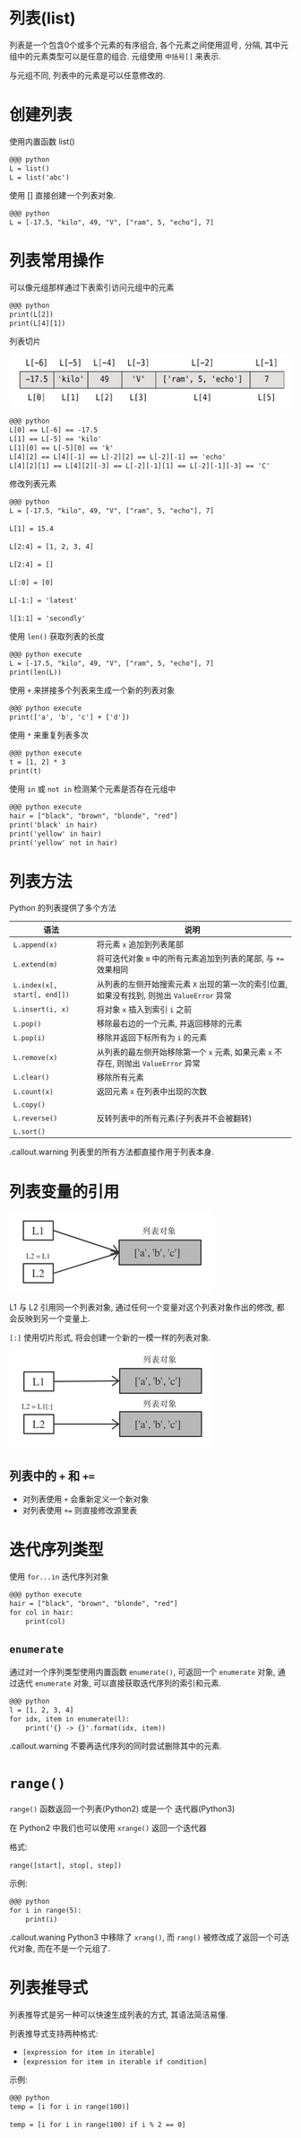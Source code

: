 <!SLIDE>
# 列表(list)

列表是一个包含0个或多个元素的有序组合, 各个元素之间使用逗号`,` 分隔, 其中元组中的元素类型可以是任意的组合. 元组使用 `中括号[]` 来表示.

与元组不同, 列表中的元素是可以任意修改的.

# 创建列表

使用内置函数 list()

    @@@ python
    L = list()
    L = list('abc')

使用 [] 直接创建一个列表对象.

    @@@ python
    L = [-17.5, "kilo", 49, "V", ["ram", 5, "echo"], 7]

<!SLIDE transition=turnUp>
# 列表常用操作

可以像元组那样通过下表索引访问元组中的元素

    @@@ python
    print(L[2])
    print(L[4][1])

列表切片

![string_com2.png](../_images/collectiontype/list_slicing.png)

    @@@ python
    L[0] == L[-6] == -17.5
    L[1] == L[-5] == 'kilo'
    L[1][0] == L[-5][0] == 'k'
    L[4][2] == L[4][-1] == L[-2][2] == L[-2][-1] == 'echo'
    L[4][2][1] == L[4][2][-3] == L[-2][-1][1] == L[-2][-1][-3] == 'C'

修改列表元素

    @@@ python
    L = [-17.5, "kilo", 49, "V", ["ram", 5, "echo"], 7]

    L[1] = 15.4

    L[2:4] = [1, 2, 3, 4]

    L[2:4] = []

    L[:0] = [0]

    L[-1:] = 'latest'

    l[1:1] = 'secondly'

使用 `len()` 获取列表的长度

    @@@ python execute
    L = [-17.5, "kilo", 49, "V", ["ram", 5, "echo"], 7]
    print(len(L))

使用 `+` 来拼接多个列表来生成一个新的列表对象

    @@@ python execute
    print(['a', 'b', 'c'] + ['d'])

使用 `*` 来重复列表多次

    @@@ python execute
    t = [1, 2] * 3
    print(t)

使用 `in` 或 `not in` 检测某个元素是否存在元组中

    @@@ python execute
    hair = ["black", "brown", "blonde", "red"]
    print('black' in hair)
    print('yellow' in hair)
    print('yellow' not in hair)

<!SLIDE transition=turnUp>
# 列表方法

Python 的列表提供了多个方法

| 语法 | 说明
| ---- | --- |
| `L.append(x)`    | 将元素 `x` 追加到列表尾部 |
| `L.extend(m)`    | 将可迭代对象 `m` 中的所有元素追加到列表的尾部, 与 `+=` 效果相同 |
| `L.index(x[, start[, end]])` | 从列表的左侧开始搜索元素 `X` 出现的第一次的索引位置, 如果没有找到, 则抛出 `ValueError` 异常 |
| `L.insert(i, x)` | 将对象 `x` 插入到索引 `i` 之前 |
| `L.pop()`        | 移除最右边的一个元素, 并返回移除的元素 |
| `L.pop(i)`       | 移除并返回下标所有为 `i` 的元素 |
| `L.remove(x)`    | 从列表的最左侧开始移除第一个 `x` 元素, 如果元素 `x` 不存在, 则抛出 `ValueError` 异常 |
| `L.clear()`       | 移除所有元素 |
| `L.count(x)`    | 返回元素 `x` 在列表中出现的次数 |
| `L.copy()`       | |
| `L.reverse()`    | 反转列表中的所有元素(子列表并不会被翻转) |
| `L.sort()`       | |

.callout.warning 列表里的所有方法都直接作用于列表本身.

<!SLIDE transition=turnUp>
# 列表变量的引用

![list_reference.png](../_images/collectiontype/list_reference.png)

L1 与 L2 引用同一个列表对象, 通过任何一个变量对这个列表对象作出的修改, 都会反映到另一个变量上.

`[:]`
使用切片形式, 将会创建一个新的一模一样的列表对象.

![list_reference.png](../_images/collectiontype/list_reference_copy.png)

## 列表中的 `+` 和 `+=`

- 对列表使用 `+` 会重新定义一个新对象
- 对列表使用 `+=` 则直接修改源里表

<!SLIDE transition=turnUp>
# 迭代序列类型

使用 `for...in` 迭代序列对象

    @@@ python execute
    hair = ["black", "brown", "blonde", "red"]
    for col in hair:
        print(col)

## `enumerate`
通过对一个序列类型使用内置函数 `enumerate()`, 可返回一个 `enumerate` 对象, 通过迭代 `enumerate` 对象, 可以直接获取迭代序列的索引和元素.

    @@@ python
    l = [1, 2, 3, 4]
    for idx, item in enumerate(l):
        print('{} -> {}'.format(idx, item))

.callout.warning 不要再迭代序列的同时尝试删除其中的元素.

# `range()`

`range()` 函数返回一个列表(Python2) 或是一个 迭代器(Python3)

在 Python2 中我们也可以使用 `xrange()` 返回一个迭代器

格式:

`range([start], stop[, step])`

示例:

    @@@ python
    for i in range(5):
        print(i)

.callout.waning Python3 中移除了 `xrang()`, 而 `rang()` 被修改成了返回一个可迭代对象, 而在不是一个元组了.

<!SLIDE transition=turnUp>
# 列表推导式

列表推导式是另一种可以快速生成列表的方式, 其语法简洁易懂.

列表推导式支持两种格式:

- `[expression for item in iterable]`
- `[expression for item in iterable if condition]`

示例:

    @@@ python
    temp = [i for i in range(100)]

    temp = [i for i in range(100) if i % 2 == 0]